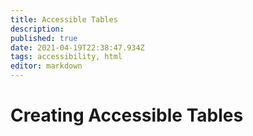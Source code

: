 ```yaml
---
title: Accessible Tables
description: 
published: true
date: 2021-04-19T22:38:47.934Z
tags: accessibility, html
editor: markdown
---
```


# Creating Accessible Tables

